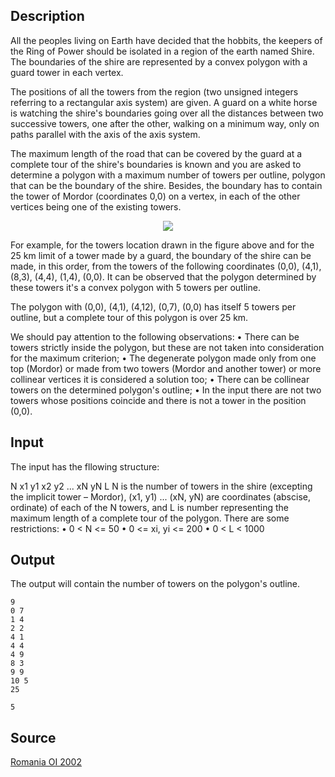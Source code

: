 <h2>Description</h2><p>All the peoples living on Earth have decided that the hobbits, the keepers of the Ring of Power should be isolated in a region of the earth named Shire. The boundaries of the shire are represented by a convex polygon with a guard tower in each vertex. 
</p>
The positions of all the towers from the region (two unsigned integers referring to a rectangular axis system) are given. A guard on a white horse is watching the shire's boundaries going over all the distances between two successive towers, one after the other, walking on a minimum way, only on paths parallel with the axis of the axis system.

The maximum length of the road that can be covered by the guard at a complete tour of the shire's boundaries is known and you are asked to determine a polygon with a maximum number of towers per outline, polygon that can be the boundary of the shire. Besides, the boundary has to contain the tower of Mordor (coordinates 0,0) on a vertex, in each of the other vertices being one of the existing towers.
<center><img src="images/1843_1.jpg"></center><p>
</p>For example, for the towers location drawn in the figure above and for the 25 km limit of a tower made by a guard, the boundary of the shire can be made, in this order, from the towers of the following coordinates (0,0), (4,1), (8,3), (4,4), (1,4), (0,0). It can be observed that the polygon determined by these towers it's a convex polygon with 5 towers per outline.

The polygon with  (0,0), (4,1), (4,12), (0,7), (0,0) has itself 5 towers per outline, but a complete tour of this polygon is over 25 km.

We should pay attention to the following observations:
•	There can be towers strictly inside the polygon, but these are not taken into consideration for the maximum criterion;
•	The degenerate polygon made only from one top (Mordor) or made from two towers (Mordor and another tower) or more collinear vertices it is considered a solution too;
•	There can be collinear towers on the determined polygon's outline;
•	In the input there are not two towers whose positions coincide and there is not a tower in the position (0,0).
<h2>Input</h2><p>The input has the fllowing structure:
</p>N
x1 y1
x2 y2
...
xN yN
L
N is the number of towers in the shire (excepting the implicit tower – Mordor), (x1, y1) ... (xN, yN) are coordinates (abscise, ordinate) of each of the N towers, and L is number representing the maximum length of a complete tour of the polygon.
There are some restrictions:
•	0 &lt; N &lt;= 50
•	0 &lt;= xi, yi &lt;= 200
•	0 &lt; L &lt; 1000
<h2>Output</h2><p>The output will contain the number of towers on the polygon's outline.</p><pre><code class="language-input1">9 
0 7
1 4
2 2
4 1
4 4
4 9
8 3
9 9
10 5
25
</code></pre><pre><code class="language-output1">5</code></pre><h2>Source</h2><a href="searchproblem?field=source&amp;key=Romania+OI+2002">Romania OI 2002</a>